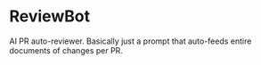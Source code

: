 # ReviewBot

AI PR auto-reviewer. Basically just a prompt that auto-feeds entire documents of changes per PR.